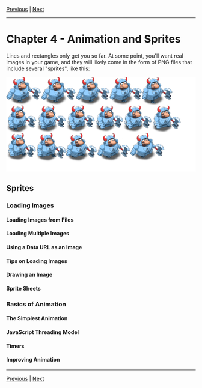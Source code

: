 [Previous](./Chapter3.md) | [Next](./Chapter5.md)

<hr>

# Chapter 4 - Animation and Sprites

Lines and rectangles only get you so far. At some point, you'll want real
images in your game, and they will likely come in the form of PNG files that
include several "sprites", like this:

![knight](../public/img/spritesheet.png)

## Sprites

### Loading Images

#### Loading Images from Files

#### Loading Multiple Images

#### Using a Data URL as an Image

#### Tips on Loading Images

#### Drawing an Image

#### Sprite Sheets

### Basics of Animation

#### The Simplest Animation

#### JavaScript Threading Model

#### Timers

#### Improving Animation

<hr>

[Previous](./Chapter3.md) | [Next](./Chapter5.md)
